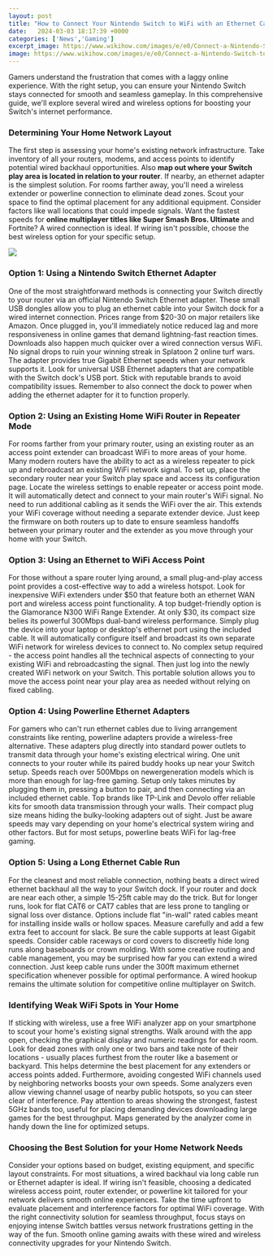 ```yaml
---
layout: post
title: "How to Connect Your Nintendo Switch to WiFi with an Ethernet Cable"
date:   2024-03-03 18:17:39 +0000
categories: ['News','Gaming']
excerpt_image: https://www.wikihow.com/images/e/e0/Connect-a-Nintendo-Switch-to-WiFi-Step-8.jpg
image: https://www.wikihow.com/images/e/e0/Connect-a-Nintendo-Switch-to-WiFi-Step-8.jpg
---
```


Gamers understand the frustration that comes with a laggy online experience. With the right setup, you can ensure your Nintendo Switch stays connected for smooth and seamless gameplay. In this comprehensive guide, we'll explore several wired and wireless options for boosting your Switch's internet performance.
### Determining Your Home Network Layout
The first step is assessing your home's existing network infrastructure. Take inventory of all your routers, modems, and access points to identify potential wired backhaul opportunities. Also **map out where your Switch play area is located in relation to your router**. If nearby, an ethernet adapter is the simplest solution. For rooms farther away, you'll need a wireless extender or powerline connection to eliminate dead zones. 
Scout your space to find the optimal placement for any additional equipment. Consider factors like wall locations that could impede signals. Want the fastest speeds for **online multiplayer titles like Super Smash Bros. Ultimate** and Fortnite? A wired connection is ideal. If wiring isn't possible, choose the best wireless option for your specific setup.

![](https://i.ytimg.com/vi/qHJroMVxp_Y/maxresdefault.jpg)
### Option 1: Using a Nintendo Switch Ethernet Adapter  
One of the most straightforward methods is connecting your Switch directly to your router via an official Nintendo Switch Ethernet adapter. These small USB dongles allow you to plug an ethernet cable into your Switch dock for a wired internet connection. Prices range from $20-30 on major retailers like Amazon. 
Once plugged in, you'll immediately notice reduced lag and more responsiveness in online games that demand lightning-fast reaction times. Downloads also happen much quicker over a wired connection versus WiFi. No signal drops to ruin your winning streak in Splatoon 2 online turf wars. The adapter provides true Gigabit Ethernet speeds when your network supports it. 
Look for universal USB Ethernet adapters that are compatible with the Switch dock's USB port. Stick with reputable brands to avoid compatibility issues. Remember to also connect the dock to power when adding the ethernet adapter for it to function properly.
### Option 2: Using an Existing Home WiFi Router in Repeater Mode
For rooms farther from your primary router, using an existing router as an access point extender can broadcast WiFi to more areas of your home. Many modern routers have the ability to act as a wireless repeater to pick up and rebroadcast an existing WiFi network signal. 
To set up, place the secondary router near your Switch play space and access its configuration page. Locate the wireless settings to enable repeater or access point mode. It will automatically detect and connect to your main router's WiFi signal. No need to run additional cabling as it sends the WiFi over the air. 
This extends your WiFi coverage without needing a separate extender device. Just keep the firmware on both routers up to date to ensure seamless handoffs between your primary router and the extender as you move through your home with your Switch.
### Option 3: Using an Ethernet to WiFi Access Point
For those without a spare router lying around, a small plug-and-play access point provides a cost-effective way to add a wireless hotspot. Look for inexpensive WiFi extenders under $50 that feature both an ethernet WAN port and wireless access point functionality. 
A top budget-friendly option is the Glamorance N300 WiFi Range Extender. At only $30, its compact size belies its powerful 300Mbps dual-band wireless performance. Simply plug the device into your laptop or desktop's ethernet port using the included cable. It will automatically configure itself and broadcast its own separate WiFi network for wireless devices to connect to. 
No complex setup required - the access point handles all the technical aspects of connecting to your existing WiFi and rebroadcasting the signal. Then just log into the newly created WiFi network on your Switch. This portable solution allows you to move the access point near your play area as needed without relying on fixed cabling.
### Option 4: Using Powerline Ethernet Adapters
For gamers who can't run ethernet cables due to living arrangement constraints like renting, powerline adapters provide a wireless-free alternative. These adapters plug directly into standard power outlets to transmit data through your home's existing electrical wiring. 
One unit connects to your router while its paired buddy hooks up near your Switch setup. Speeds reach over 500Mbps on newergeneration models which is more than enough for lag-free gaming. Setup only takes minutes by plugging them in, pressing a button to pair, and then connecting via an included ethernet cable. 
Top brands like TP-Link and Devolo offer reliable kits for smooth data transmission through your walls. Their compact plug size means hiding the bulky-looking adapters out of sight. Just be aware speeds may vary depending on your home's electrical system wiring and other factors. But for most setups, powerline beats WiFi for lag-free gaming.
### Option 5: Using a Long Ethernet Cable Run
For the cleanest and most reliable connection, nothing beats a direct wired ethernet backhaul all the way to your Switch dock. If your router and dock are near each other, a simple 15-25ft cable may do the trick. But for longer runs, look for flat CAT6 or CAT7 cables that are less prone to tangling or signal loss over distance. 
Options include flat "in-wall" rated cables meant for installing inside walls or hollow spaces. Measure carefully and add a few extra feet to account for slack. Be sure the cable supports at least Gigabit speeds. Consider cable raceways or cord covers to discreetly hide long runs along baseboards or crown molding. 
With some creative routing and cable management, you may be surprised how far you can extend a wired connection. Just keep cable runs under the 300ft maximum ethernet specification whenever possible for optimal performance. A wired hookup remains the ultimate solution for competitive online multiplayer on Switch.
### Identifying Weak WiFi Spots in Your Home
If sticking with wireless, use a free WiFi analyzer app on your smartphone to scout your home's existing signal strengths. Walk around with the app open, checking the graphical display and numeric readings for each room. 
Look for dead zones with only one or two bars and take note of their locations - usually places furthest from the router like a basement or backyard. This helps determine the best placement for any extenders or access points added. Furthermore, avoiding congested WiFi channels used by neighboring networks boosts your own speeds.
Some analyzers even allow viewing channel usage of nearby public hotspots, so you can steer clear of interference. Pay attention to areas showing the strongest, fastest 5GHz bands too, useful for placing demanding devices downloading large games for the best throughput. Maps generated by the analyzer come in handy down the line for optimized setups.
### Choosing the Best Solution for your Home Network Needs   
Consider your options based on budget, existing equipment, and specific layout constraints. For most situations, a wired backhaul via long cable run or Ethernet adapter is ideal. If wiring isn't feasible, choosing a dedicated wireless access point, router extender, or powerline kit tailored for your network delivers smooth online experiences. 
Take the time upfront to evaluate placement and interference factors for optimal WiFi coverage. With the right connectivity solution for seamless throughput, focus stays on enjoying intense Switch battles versus network frustrations getting in the way of the fun. Smooth online gaming awaits with these wired and wireless connectivity upgrades for your Nintendo Switch.